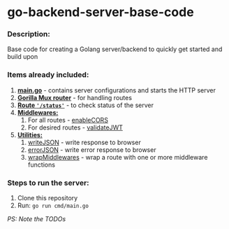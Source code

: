 # go-backend-server-base-code
### Description:
Base code for creating a Golang server/backend to quickly get started and build upon

### Items already included:
1. [**main.go**](https://github.com/ABHINAV-SUREKA/go-backend-server-base-code/blob/main/cmd/main.go#L9) - contains server configurations and starts the HTTP server
2. [**Gorilla Mux router**](https://github.com/ABHINAV-SUREKA/go-backend-server-base-code/blob/main/internal/app/routes.go#L11) - for handling routes
3. [**Route `'/status'`**](https://github.com/ABHINAV-SUREKA/go-backend-server-base-code/blob/main/internal/app/routes.go#L13) - to check status of the server
4. [**Middlewares:**](https://github.com/ABHINAV-SUREKA/go-backend-server-base-code/blob/main/internal/app/middleware.go)
   1. For all routes - [enableCORS](https://github.com/ABHINAV-SUREKA/go-backend-server-base-code/blob/main/internal/app/middleware.go#L17)
   2. For desired routes - [validateJWT](https://github.com/ABHINAV-SUREKA/go-backend-server-base-code/blob/main/internal/app/middleware.go#L36)
5. [**Utilities:**](https://github.com/ABHINAV-SUREKA/go-backend-server-base-code/blob/main/internal/app/utilities.go)
   1. [writeJSON](https://github.com/ABHINAV-SUREKA/go-backend-server-base-code/blob/main/internal/app/utilities.go#L14) - write response to browser
   2. [errorJSON](https://github.com/ABHINAV-SUREKA/go-backend-server-base-code/blob/main/internal/app/utilities.go#L34) - write error response to browser
   3. [wrapMiddlewares](https://github.com/ABHINAV-SUREKA/go-backend-server-base-code/blob/main/internal/app/utilities.go#L34) - wrap a route with one or more middleware functions

### Steps to run the server:
1. Clone this repository
2. Run: `go run cmd/main.go`

_PS: Note the TODOs_
